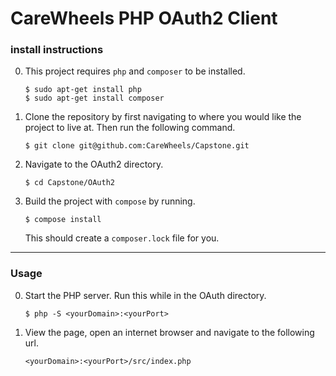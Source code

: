 # CareWheels PHP OAuth2 Client

### install instructions
0.  This project requires `php` and `composer` to be installed.
    ```
    $ sudo apt-get install php
    $ sudo apt-get install composer
    ```

1.  Clone the repository by first navigating to where you would like the project
    to live at. Then run the following command.
    ```
    $ git clone git@github.com:CareWheels/Capstone.git
    ```
 
2.  Navigate to the OAuth2 directory.
    ```
    $ cd Capstone/OAuth2
    ```
    
3.  Build the project with `compose` by running.
    ```
    $ compose install
    ```
    This should create a `composer.lock` file for you.
    
----------

### Usage

0.  Start the PHP server. Run this while in the OAuth directory.
    ```
    $ php -S <yourDomain>:<yourPort>
    ```
    
0.  View the page, open an internet browser and navigate to the following url.
    ```
    <yourDomain>:<yourPort>/src/index.php
    ```